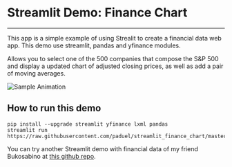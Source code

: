 # Streamlit Demo: Finance Chart
---
This app is a simple example of using Strealit to create a financial data web app.
This demo use streamlit, pandas and yfinance modules.

Allows you to select one of the 500 companies that compose the S&P 500 and
display a updated chart of adjusted closing prices, as well as add a pair of
moving averages.

![Sample Animation](https://raw.githubusercontent.com/paduel/streamlit_finance_chart/master/sample.gif "Sample Animation")

## How to run this demo
```
pip install --upgrade streamlit yfinance lxml pandas
streamlit run https://raw.githubusercontent.com/paduel/streamlit_finance_chart/master/app.py
```

You can try another Streamlit demo with financial data of my friend
Bukosabino  at [this github repo](https://github.com/bukosabino/streamlit-demo-financial-eda).
